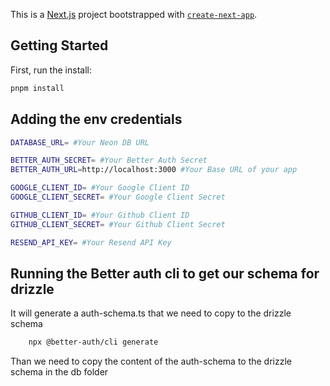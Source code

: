 This is a [Next.js](https://nextjs.org) project bootstrapped with [`create-next-app`](https://nextjs.org/docs/app/api-reference/cli/create-next-app).

## Getting Started

First, run the install:

```bash
pnpm install
```

## Adding the env credentials

```bash
DATABASE_URL= #Your Neon DB URL
```
```bash
BETTER_AUTH_SECRET= #Your Better Auth Secret
BETTER_AUTH_URL=http://localhost:3000 #Your Base URL of your app
```
```bash
GOOGLE_CLIENT_ID= #Your Google Client ID
GOOGLE_CLIENT_SECRET= #Your Google Client Secret
```
```bash
GITHUB_CLIENT_ID= #Your Github Client ID
GITHUB_CLIENT_SECRET= #Your Github Client Secret
```
```bash
RESEND_API_KEY= #Your Resend API Key
```

## Running the Better auth cli to get our schema for drizzle

It will generate a auth-schema.ts that we need to copy to the drizzle schema

```bash
    npx @better-auth/cli generate
```

Than we need to copy the content of the auth-schema to the drizzle schema in the db folder
